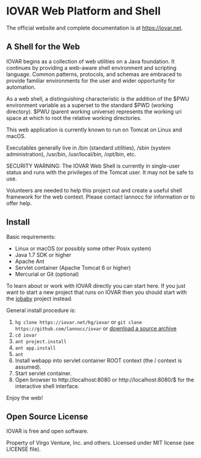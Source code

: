 # IOVAR Web Platform and Shell

The official website and complete documentation is at https://iovar.net.

## A Shell for the Web

IOVAR begins as a collection of web utilities on a Java foundation. It continues by providing a
web-aware shell environment and scripting language. Common patterns, protocols, and schemas are
embraced to provide familiar environments for the user and wider opportunity for automation.

As a web shell, a distinguishing characteristic is the addition of the $PWU environment variable as
a superset to the standard $PWD (working directory). $PWU (parent working universe) represents the
working uri space at which to root the relative working directories.

This web application is currently known to run on Tomcat on Linux and macOS.

Executables generally live in /bin (standard utilities), /sbin (system administration), /usr/bin,
/usr/local/bin, /opt/bin, etc.

SECURITY WARNING: The IOVAR Web Shell is currently in single-user status and runs with the
privileges of the Tomcat user. It may not be safe to use.

Volunteers are needed to help this project out and create a useful shell framework for the web
context. Please contact lannocc for information or to offer help.

## Install

Basic requirements:
- Linux or macOS (or possibly some other Posix system)
- Java 1.7 SDK or higher
- Apache Ant
- Servlet container (Apache Tomcat 6 or higher)
- Mercurial or Git (optional)

To learn about or work with IOVAR directly you can start here. If you just want to start a new
project that runs on IOVAR then you should start with the [iobaby][iobaby] project instead.

General install procedure is:
1. `hg clone https://iovar.net/hg/iovar` or `git clone https://github.com/lannocc/iovar` or
   [download a source archive][sources]
2. `cd iovar`
3. `ant project.install`
4. `ant app.install`
5. `ant`
6. Install webapp into servlet container ROOT context (the / context is assumed).
7. Start servlet container.
8. Open browser to http://localhost:8080 or http://localhost:8080/$ for the interactive shell
   interface.

Enjoy the web!

## Open Source License

IOVAR is free and open software.

Property of Virgo Venture, Inc. and others. Licensed under MIT license (see LICENSE file).

[iobaby]: https://iovar.net/hg/iobaby
[sources]: https://github.com/lannocc/iovar/releases

